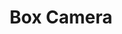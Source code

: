 ---
description: 图形化表示可以修改图片的选项，算有点创意吧。
layout: post
results:
- primaryGenreName: Photo & Video
  version: '1.2'
  trackViewUrl: https://itunes.apple.com/cn/app/box-camera/id656524914?mt=8&uo=4
  artworkUrl100: http://a1642.phobos.apple.com/us/r30/Purple6/v4/59/e7/25/59e725b0-3de4-9880-0bab-7fb7ff40f48a/mzl.gckufkms.png
  artworkUrl60: http://a1359.phobos.apple.com/us/r30/Purple4/v4/0b/f7/d5/0bf7d587-6146-14a9-2859-8a77de0505e0/AppIcon57x57.png
  sellerName: WayDC Limited
  supportedDevices:
  - iPhone4S
  - iPhone5c
  - iPhone5
  - iPhone4
  - iPadMini4G
  - iPadMini
  - iPadFourthGen
  - iPadFourthGen4G
  - iPadThirdGen4G
  - iPhone5s
  - iPodTouchFifthGen
  - iPadThirdGen
  genres:
  - 摄影与录像
  - 生活
  trackName: Box Camera
  description: '***** Free for a limited time! *****


    Box Camera lets you take photos with presets. You can adjust photo settings
    like filters, contrast, color temperature and exposure before and after
    shooting.


    FEATURES

    - 4 Presets

    - Over 20 vintage filters

    - Tilt Shift

    - Exposure

    - Contrast

    - Color Temperature

    - Tint

    - Vignette Effects

    - Frame

    - Aspect Ratio (16 : 9, 1 : 1, 3 : 2, 4 :3)

    - Timer (2s, 10s)

    - Swipe to Save /Delete photos

    - Save multiple photos to Photo Album

    - Share to Instagram'
  price: 0
  trackId: 656524914
  releaseDate: '2013-09-20T08:52:33Z'
  screenshotUrls:
  - http://a4.mzstatic.com/us/r30/Purple4/v4/b4/90/d6/b490d641-52a3-97af-baca-8af8762bf6db/screen1136x1136.jpeg
  - http://a5.mzstatic.com/us/r30/Purple4/v4/ee/11/67/ee1167f7-1a91-92a4-a0ff-cc974e033230/screen1136x1136.jpeg
  - http://a4.mzstatic.com/us/r30/Purple6/v4/f2/bc/64/f2bc6407-703d-929a-336b-966a7ca44a11/screen1136x1136.jpeg
  - http://a2.mzstatic.com/us/r30/Purple6/v4/15/02/68/150268ad-4cdb-f4e4-1be8-ef298f0c0d15/screen1136x1136.jpeg
  - http://a2.mzstatic.com/us/r30/Purple6/v4/68/f0/c7/68f0c7b8-5821-cf87-812f-cba7952f0ed0/screen1136x1136.jpeg
  artistViewUrl: https://itunes.apple.com/cn/artist/waydc/id467896239?uo=4
  primaryGenreId: 6008
  kind: software
  fileSizeBytes: '15453929'
  bundleId: com.waydc.BoxCamera
  releaseNotes: '- Optimized for iPhone 5s'
  trackContentRating: 4+
  artistName: WayDC
  trackCensoredName: Box Camera
  isGameCenterEnabled: false
  contentAdvisoryRating: 4+
  languageCodesISO2A:
  - EN
  features: &a []
  wrapperType: software
  artworkUrl512: http://a1642.phobos.apple.com/us/r30/Purple6/v4/59/e7/25/59e725b0-3de4-9880-0bab-7fb7ff40f48a/mzl.gckufkms.png
  formattedPrice: 免费
  artistId: 467896239
  genreIds:
  - '6008'
  - '6012'
  currency: CNY
  ipadScreenshotUrls: *a
category: 摄影与录像
tags: tag1
resultCount: 1
title: Box Camera

---